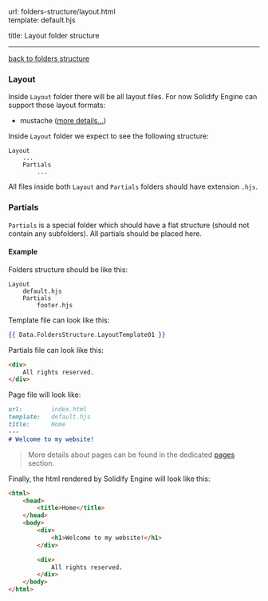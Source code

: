 url:        folders-structure/layout.html  
template:   default.hjs

title:      Layout folder structure

---

[back to folders structure](/folders-structure.html)

### Layout

Inside `Layout` folder there will be all layout files. For now Solidify Engine can support those layout formats: 

- mustache ([more details...](http://mustache.github.io/mustache.5.html))

Inside `Layout` folder we expect to see the following structure:

```none
Layout
    ...
    Partials
        ...
```

All files inside both `Layout` and `Partials` folders should have extension `.hjs`.

### Partials

`Partials` is a special folder which should have a flat structure (should not contain any subfolders). All partials should be placed here.

#### Example

Folders structure should be like this:

```none
Layout
    default.hjs
    Partials
        footer.hjs
```

Template file can look like this:

```handlebars
{{ Data.FoldersStructure.LayoutTemplate01 }}
```

Partials file can look like this:

```html
<div>
    All rights reserved.
</div>
```

Page file will look like:
```markdown
url:        index.html  
template:   default.hjs
title:      Home
---
# Welcome to my website!
```

> More details about pages can be found in the dedicated [pages](/folders-structure/pages.html) section.

Finally, the html rendered by Solidify Engine will look like this:

```html
<html>
    <head>
        <title>Home</title>
    </head>
    <body>
        <div>
            <h1>Welcome to my website!</h1>
        </div>

        <div>
            All rights reserved.
        </div>
    </body>
</html>
```
